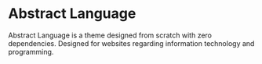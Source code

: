 # Abstract Language
Abstract Language is a theme designed from scratch with zero dependencies.
Designed for websites regarding information technology and programming.